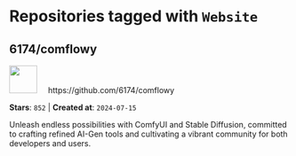 # Repositories tagged with `Website`


## 6174/comflowy


<a href='https://github.com/6174/comflowy'>
<img src="https://avatars.githubusercontent.com/u/3872872?v=4" width="50" height="50"></a> &nbsp; &nbsp; https://github.com/6174/comflowy

**Stars**: `852` | **Created at**: `2024-07-15`


Unleash endless possibilities with ComfyUI and Stable Diffusion, committed to crafting refined AI-Gen tools and cultivating a vibrant community for both developers and users. 
